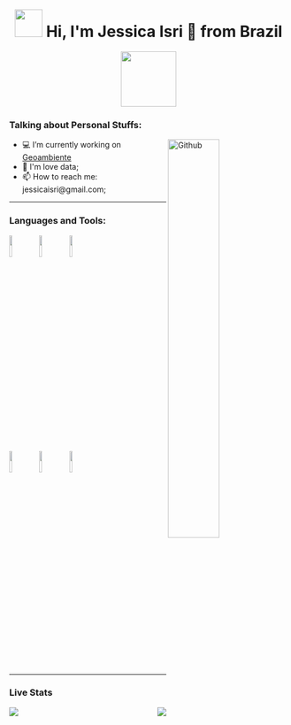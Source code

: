 <h1 align="center"><img src="https://raw.githubusercontent.com/alexnaiman/alexnaiman/master/resources/welcomeglitch.gif" width="50px" /><b> Hi, I'm Jessica Isri 🚀 from Brazil</b></h1>

<p align="center">
  <a href="https://www.linkedin.com/in/jessica-dias1/">
    <img width="100px" src="https://img.shields.io/badge/-LinkedIn-blue?style=flat&logo=Linkedin&logoColor=white">
  </a>
</p>

<h3>Talking about Personal Stuffs:</h3>
<img width="43%" align="right" alt="Github" src="https://media.tenor.com/images/df8c44a1d20ab367fdcb21880985fd33/tenor.gif" />
<ul>
  <li>💻 I’m currently working on <a href="https://www.geoambiente.com.br/">Geoambiente</a></li>
  <li>🌱 I'm love data;</li>
  <li>📫 How to reach me: jessicaisri@gmail.com;</li>
</ul>
<hr>
<h3>Languages and Tools:</h3>
<p>
  <code><img width="10%" src="https://www.vectorlogo.zone/logos/python/python-ar21.svg"></code>
  <code><img width="10%" src="https://www.vectorlogo.zone/logos/tensorflow/tensorflow-ar21.svg"></code>
  <code><img width="10%" src="https://www.vectorlogo.zone/logos/pytorch/pytorch-ar21.svg"></code>

  <br />
  <code><img width="10%" src="https://www.vectorlogo.zone/logos/google_cloud/google_cloud-ar21.svg"></code>
  <code><img width="10%" src="https://www.vectorlogo.zone/logos/google_bigquery/google_bigquery-ar21.svg"></code>
  <code><img width="10%" src="https://www.vectorlogo.zone/logos/google_maps/google_maps-ar21.svg"></code>
  <br />
</p>

<hr>
<h3>Live Stats</h3>
<p>
  <img align="left" src="https://github-readme-stats.vercel.app/api?username=JessicaIsri&hide_border=true&theme=tokyonight" />
  <img align="right" src="https://github-readme-stats.vercel.app/api/top-langs/?username=JessicaIsri&hide_border=true&theme=tokyonight">
</p>
